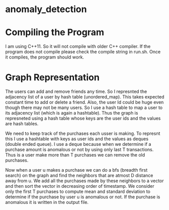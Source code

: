 # anomaly_detection

# Compiling the Program
I am using C++11. So it will not compile with older C++ compiler. If the program does not compile please check the compile string in run.sh. Once it compiles, the program should work.


# Graph Representation
The users can add and remove friends any time. So I represnted the adjacency list of a user by hash table (unordered_map). This 
takes expected constant time to add or delete a friend. Also, the user Id could be huge even though there may not be many users. 
So I use a hash table to map a user to its adjacency list (which is again a hashtable). Thus the graph is represneted using a 
hash table whose keys are the user ids and the values are hash tables.

We need to keep track of the purchases each usser is making. To represnt this I use a hashtable with keys as user ids and the 
values as deques (double ended queue).  I use a deque because when we determine if a purchase amount is anomalous or not by 
using only last T transactions. Thus is a user make more than T purchases we can remove the old purchases. 

Now when a user u makes a purchase we can do a bfs (breadth first search) on the graph and find the neighbors that are atmost 
D distance away from u. We add all the purchases made by these neighbors to a vector and then sort the vector in decreasing 
order of timestamp. We consider only the first T purchases to compute mean and standard deviation to determine if the purchase 
by user u is anomalous or not.  If the purchase is anomalous it is written in the output file.   

